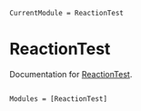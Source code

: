```@meta
CurrentModule = ReactionTest
```

# ReactionTest

Documentation for [ReactionTest](https://github.com/GymnasiumEverstenOldenburg/ReactionTest.jl).

```@index
```

```@autodocs
Modules = [ReactionTest]
```
